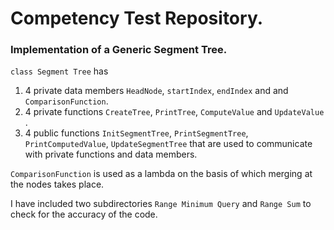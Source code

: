 # Competency Test Repository.

### Implementation of a Generic Segment Tree.

`class Segment Tree` has

1. 4 private data members `HeadNode`, `startIndex`, `endIndex` and  and `ComparisonFunction`.
2. 4 private functions `CreateTree`, `PrintTree`, `ComputeValue` and `UpdateValue` .
3. 4 public functions `InitSegmentTree`, `PrintSegmentTree`, `PrintComputedValue`, `UpdateSegmentTree`  that are used to communicate with private functions and data members.

`ComparisonFunction` is used as a lambda on the basis of which merging at the nodes takes place.

I have included two subdirectories `Range Minimum Query` and `Range Sum` to check for the accuracy of the code.
